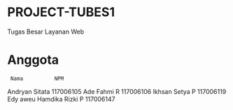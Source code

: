 PROJECT-TUBES1
==============

Tugas Besar Layanan Web 

Anggota
==============
     Nama          NPM
Andryan Sitata  117006105
Ade Fahmi R     117006106
Ikhsan Setya P  117006119
Edy aweu
Hamdika Rizki P 117006147
